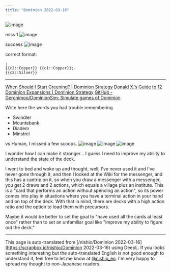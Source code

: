 ```yaml
---
title: "Dominion 2022-03-16"
---
```


![image](https://gyazo.com/37158bfd1606bd4e834af1beb0d3e001/thumb/1000)

miss 1
![image](https://gyazo.com/88c74a060fc8817c7785254665bd6cd9/thumb/1000)

success
![image](https://gyazo.com/5acc53670d5f7dad9da393c2e10d4073/thumb/1000)

correct format:

```
;
{{c2::Copper}} {{c1::Copper}};.
{{c2::Silver}}
```


---
[When Should I Start Greening? | Dominion Strategy](https://dominionstrategy.com/2019/03/31/when-should-i-start-greening/)
[Donald X.’s Guide to 12 Dominion Expansions | Dominion Strategy](https://dominionstrategy.com/2019/02/22/donald-x-s-guide-to-12-dominion-expansions/)
[GitHub - Geronimoo/DominionSim: Simulate games of Dominion](https://github.com/Geronimoo/DominionSim)

Write here the words you had trouble remembering
- Swindler
- Mountebank
- Diadem
- Minstrel

vs Human, I missed a few scoops.
![image](https://gyazo.com/070da611d282173df3397350d083f0ab/thumb/1000)
![image](https://gyazo.com/20bed9f989b83c76a1a8d2a824db5f67/thumb/1000)
![image](https://gyazo.com/8929463ada64524fc2eb8b0204a72cc0/thumb/1000)

I wonder how I can make it stronger...
I guess I need to improve my ability to understand the state of the deck.

I went to bed and woke up and thought, well, I've never used it and I've never gone through it, and then I looked at the Wiki for the messenger, and this has a cantrip on it, so when you draw a messenger with a messenger, you get 2 draws and 2 actions, which equals a village plus an institute.
This is a "card that performs an action without spending an action", so its power comes into play in situations where you have a terminal action in your hand and on top of the deck.
With that in mind, there are decks with a high action ratio and the option to load them with precursors.

Maybe it would be better to set the goal to "have used all the cards at least once" rather than to set an unfamiliar goal like "improve my ability to figure out the deck."

---
This page is auto-translated from [/nishio/Dominion 2022-03-16](https://scrapbox.io/nishio/Dominion 2022-03-16) using DeepL. If you looks something interesting but the auto-translated English is not good enough to understand it, feel free to let me know at [@nishio_en](https://twitter.com/nishio_en). I'm very happy to spread my thought to non-Japanese readers.
